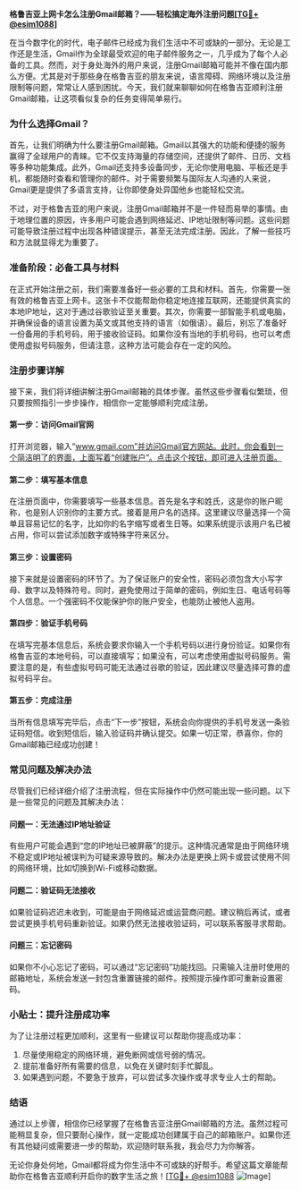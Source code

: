 **格鲁吉亚上网卡怎么注册Gmail邮箱？——轻松搞定海外注册问题[[TG💪+ @esim1088](https://t.me/s/esim1088)]**

在当今数字化的时代，电子邮件已经成为我们生活中不可或缺的一部分。无论是工作还是生活，Gmail作为全球最受欢迎的电子邮件服务之一，几乎成为了每个人必备的工具。然而，对于身处海外的用户来说，注册Gmail邮箱可能并不像在国内那么方便。尤其是对于那些身在格鲁吉亚的朋友来说，语言障碍、网络环境以及注册限制等问题，常常让人感到困扰。今天，我们就来聊聊如何在格鲁吉亚顺利注册Gmail邮箱，让这项看似复杂的任务变得简单易行。

### **为什么选择Gmail？**
首先，让我们明确为什么要注册Gmail邮箱。Gmail以其强大的功能和便捷的服务赢得了全球用户的青睐。它不仅支持海量的存储空间，还提供了邮件、日历、文档等多种功能集成。此外，Gmail还支持多设备同步，无论你使用电脑、平板还是手机，都能随时查看和管理你的邮件。对于需要频繁与国际友人沟通的人来说，Gmail更是提供了多语言支持，让你即使身处异国他乡也能轻松交流。

不过，对于格鲁吉亚的用户来说，注册Gmail邮箱并不是一件轻而易举的事情。由于地理位置的原因，许多用户可能会遇到网络延迟、IP地址限制等问题。这些问题可能导致注册过程中出现各种错误提示，甚至无法完成注册。因此，了解一些技巧和方法就显得尤为重要了。

### **准备阶段：必备工具与材料**
在正式开始注册之前，我们需要准备好一些必要的工具和材料。首先，你需要一张有效的格鲁吉亚上网卡。这张卡不仅能帮助你稳定地连接互联网，还能提供真实的本地IP地址，这对于通过谷歌验证至关重要。其次，你需要一部智能手机或电脑，并确保设备的语言设置为英文或其他支持的语言（如俄语）。最后，别忘了准备好一份备用的手机号码，用于接收验证码。如果你没有当地的手机号码，也可以考虑使用虚拟号码服务，但请注意，这种方法可能会存在一定的风险。

### **注册步骤详解**
接下来，我们将详细讲解注册Gmail邮箱的具体步骤。虽然这些步骤看似繁琐，但只要按照指引一步步操作，相信你一定能够顺利完成注册。

#### **第一步：访问Gmail官网**
打开浏览器，输入“www.gmail.com”并访问Gmail官方网站。此时，你会看到一个简洁明了的界面，上面写着“创建账户”。点击这个按钮，即可进入注册页面。

#### **第二步：填写基本信息**
在注册页面中，你需要填写一些基本信息。首先是名字和姓氏，这是你的账户昵称，也是别人识别你的主要方式。接着是用户名的选择。这里建议尽量选择一个简单且容易记忆的名字，比如你的名字缩写或者生日等。如果系统提示该用户名已被占用，你可以尝试添加数字或特殊字符来区分。

#### **第三步：设置密码**
接下来就是设置密码的环节了。为了保证账户的安全性，密码必须包含大小写字母、数字以及特殊符号。同时，避免使用过于简单的密码，例如生日、电话号码等个人信息。一个强密码不仅能保护你的账户安全，也能防止被他人盗用。

#### **第四步：验证手机号码**
在填写完基本信息后，系统会要求你输入一个手机号码以进行身份验证。如果你有格鲁吉亚的本地号码，可以直接填写；如果没有，可以考虑使用虚拟号码服务。需要注意的是，有些虚拟号码可能无法通过谷歌的验证，因此建议尽量选择可靠的虚拟号码平台。

#### **第五步：完成注册**
当所有信息填写完毕后，点击“下一步”按钮，系统会向你提供的手机号发送一条验证码短信。收到短信后，输入验证码并确认提交。如果一切正常，恭喜你，你的Gmail邮箱已经成功创建！

### **常见问题及解决办法**
尽管我们已经详细介绍了注册流程，但在实际操作中仍然可能出现一些问题。以下是一些常见的问题及其解决办法：

#### **问题一：无法通过IP地址验证**
有些用户可能会遇到“您的IP地址已被屏蔽”的提示。这种情况通常是由于网络环境不稳定或IP地址被误判为可疑来源导致的。解决办法是更换上网卡或尝试使用不同的网络环境，比如切换到Wi-Fi或移动数据。

#### **问题二：验证码无法接收**
如果验证码迟迟未收到，可能是由于网络延迟或运营商问题。建议稍后再试，或者尝试更换手机号码重新验证。如果仍然无法接收验证码，可以联系客服寻求帮助。

#### **问题三：忘记密码**
如果你不小心忘记了密码，可以通过“忘记密码”功能找回。只需输入注册时使用的邮箱地址，系统会发送一封包含重置链接的邮件。按照提示操作即可重新设置密码。

### **小贴士：提升注册成功率**
为了让注册过程更加顺利，这里有一些建议可以帮助你提高成功率：
1. 尽量使用稳定的网络环境，避免断网或信号弱的情况。
2. 提前准备好所有需要的信息，以免在关键时刻手忙脚乱。
3. 如果遇到问题，不要急于放弃，可以尝试多次操作或寻求专业人士的帮助。

### **结语**
通过以上步骤，相信你已经掌握了在格鲁吉亚注册Gmail邮箱的方法。虽然过程可能稍显复杂，但只要耐心操作，就一定能成功创建属于自己的邮箱账户。如果你还有其他疑问或需要进一步的帮助，欢迎随时联系我，我会尽力为你解答。

无论你身处何地，Gmail都将成为你生活中不可或缺的好帮手。希望这篇文章能帮助你在格鲁吉亚顺利开启你的数字生活之旅！[[TG💪+ @esim1088](https://t.me/s/esim1088) ![Image](https://i.postimg.cc/4NQfJmqS/Snipaste-2025-05-13-00-14-12.png)]